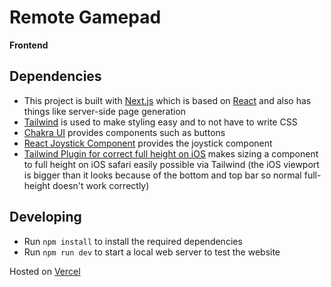 # Remote Gamepad
**Frontend**

## Dependencies
- This project is built with [Next.js](https://nextjs.org/) which is based on [React](https://reactjs.org) and also has things like server-side page generation
- [Tailwind](https://tailwindcss.com/) is used to make styling easy and to not have to write CSS
- [Chakra UI](https://chakra-ui.com/) provides components such as buttons
- [React Joystick Component](https://github.com/elmarti/react-joystick-component) provides the joystick component
- [Tailwind Plugin for correct full height on iOS](https://github.com/RVxLab/tailwind-plugin-ios-full-height) makes sizing a component to full height on iOS safari easily possible via Tailwind (the iOS viewport is bigger than it looks because of the bottom and top bar so normal full-height doesn't work correctly)

## Developing
- Run `npm install` to install the required dependencies
- Run `npm run dev` to start a local web server to test the website

Hosted on [Vercel](https://vercel.com/)